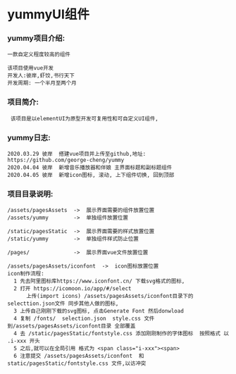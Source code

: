 # yummyUI组件

### yummy项目介绍:
  
    一款自定义程度较高的组件
    
    该项目使用vue开发
    开发人:彼岸,虾饺,书行天下
    开发周期: 一个半月至两个月

### 项目简介: 

     该项目是以elementUI为原型开发可复用性和可自定义UI组件,
      
### yummy日志:
  
    2020.03.29 彼岸  搭建vue项目并上传至github,地址: https://github.com/george-cheng/yummy
    2020.04.04 彼岸  新增音乐播放器和伴娘 主界面标题和副标题组件
    2020.04.05 彼岸  新增icon图标, 滚动, 上下组件切换, 回到顶部






### 项目目录说明:
    
    /assets/pagesAssets  ->  展示界面需要的组件放置位置
    /assets/yummy        ->  单独组件放置位置
    
    /static/pagesStatic  ->  展示界面需要的样式放置位置
    /static/yummy        ->  单独组件样式防止位置 
    
    /pages/              ->  展示界面vue文件放置位置
    
    /assets/pagesAssets/iconfont  ->  icon图标放置位置
    icon制作流程:  
      1 先去阿里图标库https://www.iconfont.cn/ 下载svg格式的图标,
      2 打开 https://icomoon.io/app/#/select 
          上传(import icons) /assets/pagesAssets/iconfont目录下的 selecttion.json文件 同步其他人做的图标,
      3 上传自己刚刚下载的svg图标, 点击Generate Font 然后donwload
      4 复制 /fonts/  selection.json  style.css 文件到/assets/pagesAssets/iconfont目录 全部覆盖
      4 去 /static/pagesStatic/fontstyle.css 添加刚刚制作的字体图标  按照格式 以 .i-xxx 开头
      5 之后,就可以在全局引用 格式为 <span class="i-xxx"><span>
      6 注意提交 /assets/pagesAssets/iconfont  和  static/pagesStatic/fontstyle.css 文件,以访冲突
      
       
  
